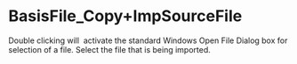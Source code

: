 # BasisFile\_Copy+ImpSourceFile

Double clicking will  activate the standard Windows Open File Dialog
box for selection of a file. Select the file that is being imported.
